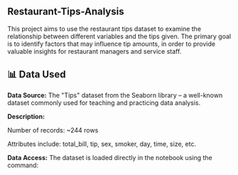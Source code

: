 ## Restaurant-Tips-Analysis
This project aims to use the restaurant tips dataset to examine the relationship between different variables and the tips given.
The primary goal is to identify factors that may influence tip amounts, in order to provide valuable insights for restaurant managers and service staff.

## 📊 Data Used
**Data Source:** The "Tips" dataset from the Seaborn library – a well-known dataset commonly used for teaching and practicing data analysis.

**Description:**

Number of records: ~244 rows

Attributes include: total_bill, tip, sex, smoker, day, time, size, etc.

**Data Access:** The dataset is loaded directly in the notebook using the command:
